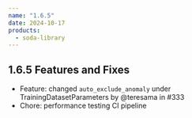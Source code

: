 ```yaml
---
name: "1.6.5"
date: 2024-10-17
products:
  - soda-library
---
```


## 1.6.5 Features and Fixes

* Feature: changed `auto_exclude_anomaly` under TrainingDatasetParameters by @teresama in #333
* Chore: performance testing CI pipeline